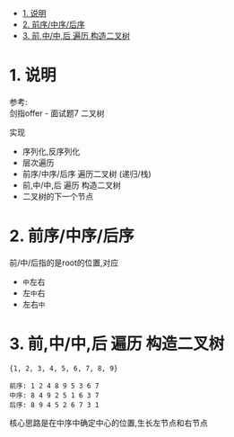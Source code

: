 <!-- TOC -->

- [1. 说明](#1-说明)
- [2. 前序/中序/后序](#2-前序中序后序)
- [3. 前,中/中,后 遍历 构造二叉树](#3-前中中后-遍历-构造二叉树)

<!-- /TOC -->


<a id="markdown-1-说明" name="1-说明"></a>
# 1. 说明

参考:  
剑指offer - 面试题7 二叉树

实现
* 序列化,反序列化
* 层次遍历
* 前序/中序/后序 遍历二叉树 (递归/栈)
* 前,中/中,后 遍历 构造二叉树
* 二叉树的下一个节点


<a id="markdown-2-前序中序后序" name="2-前序中序后序"></a>
# 2. 前序/中序/后序

前/中/后指的是root的位置,对应
* `中`左右
* 左`中`右
* 左右`中`

<a id="markdown-3-前中中后-遍历-构造二叉树" name="3-前中中后-遍历-构造二叉树"></a>
# 3. 前,中/中,后 遍历 构造二叉树

```
{1, 2, 3, 4, 5, 6, 7, 8, 9}

前序: 1 2 4 8 9 5 3 6 7  
中序: 8 4 9 2 5 1 6 3 7  
后序: 8 9 4 5 2 6 7 3 1  

```
核心思路是在中序中确定中心的位置,生长左节点和右节点

